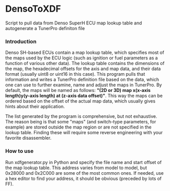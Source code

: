 # DensoToXDF
Script to pull data from Denso SuperH ECU map lookup table and autogenerate a TunerPro definiton file

### Introduction

Denso SH-based ECUs contain a map lookup table, which specifies most of the maps used by the ECU logic (such as ignition or fuel parameters as a function of various other data).
The lookup table contains the dimensions of the map, the hexadecimal offsets for the axis and map data, and their data format (usually uint8 or uint16 in this case).
This program pulls that information and writes a TunerPro definition file based on the data, which one can use to further examine, name and adjust the maps in TunerPro.
By default, the maps will be named as follows: **"(2D or 3D) map x(x-axis length)y(y-axis length) at (z-axis data offset)"**. This way the maps can be ordered
based on the offset of the actual map data, which usually gives hints about their application.

The list generated by the program is comprehensive, but not exhaustive. The reason being is that some "maps" (and switch-type parameters, for example) are stored outside the map
region or are not specified in the lookup table. Finding these will require some reverse engineering with your favorite disassembler.

### How to use

Run xdfgenerator.py in Python and specify the file name and start offset of the map lookup table. This address varies from model to model,
but 0x28000 and 0x2C000 are some of the most common ones. If needed, use a hex editor to find your address, it should be obvious (preceded by lots of FF).
